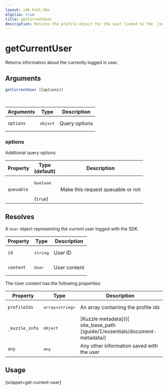 ```yaml
---
layout: sdk.html.hbs
algolia: true
title: getCurrentUser
description: Returns the profile object for the user linked to the `json web token`
---
```


# getCurrentUser

Returns information about the currently logged in user.

## Arguments

```javascript
getCurrentUser ([options])
```

<br/>

| Arguments    | Type    | Description
|--------------|---------|-------------
| `options` | <pre>object</pre> | Query options

### **options**

Additional query options

| Property     | Type<br/>(default)    | Description   |
| -------------- | --------- | ------------- |
|  `queuable`  |  <pre>boolean</pre> <br/>(`true`) |  Make this request queuable or not  |

## Resolves

A `User` object representing the current user logged with the SDK.

| Property     | Type    | Description                       |
| ---------- | ------- | --------------------------------- |
| `id` | <pre>string</pre> | User ID |
| `content` | <pre>User</pre> | User content |

The User content has the following properties:

| Property     | Type    | Description                       |
| ---------- | ------- | --------------------------------- |
| `profileIds` | <pre>array&lt;string&gt;</pre> | An array containing the profile ids |
| `_kuzzle_info` | <pre>object</pre> | [Kuzzle metadata]({{ site_base_path }}guide/1/essentials/document-metadata/) |
| `any` | <pre>any</pre> | Any other information saved with the user |


## Usage

[snippet=get-current-user]
